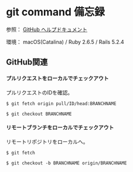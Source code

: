 # git command 備忘録

参照：
[GitHub ヘルプドキュメント](https://docs.github.com/ja/github)

環境：
macOS(Catalina) / Ruby 2.6.5 / Rails 5.2.4

## GitHub関連
#### プルリクエストをローカルでチェックアウト

プルリクエストのIDを確認。
```
$ git fetch origin pull/ID/head:BRANCHNAME

```
```
$ git checkout BRANCHNAME

```

#### リモートブランチをローカルでチェックアウト

リモートリポジトリをローカルへ。
```
$ git fetch

```

```
$ git checkout -b BRANCHNAME origin/BRANCHNAME

```
